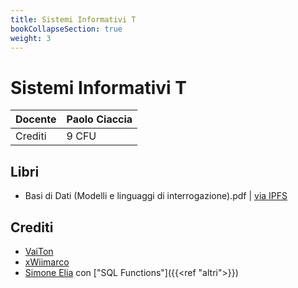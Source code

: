 ```yaml
---
title: Sistemi Informativi T
bookCollapseSection: true
weight: 3
---
```


# Sistemi Informativi T

| Docente | Paolo Ciaccia |
| ------- | ------------- |
| Crediti | 9 CFU         |

## Libri

- Basi di Dati (Modelli e linguaggi di interrogazione).pdf | [via IPFS](https://bafykbzacecb3fcfgcpzs3j5s2gzxdpbeywcqm26w6aqrr7mfph6xitfojipcy.ipfs.dweb.link/?filename=Basi%2520di%2520Dati%2520%2528Modelli%2520e%2520linguaggi%2520di%2520interrogazione%2529.pdf)

## Crediti

- [VaiTon](https://github.com/VaiTon)
- [xWiimarco](https://github.com/xWiimarco)
- [Simone Elia]() con ["SQL Functions"]({{<ref "altri">}})
